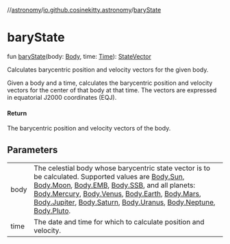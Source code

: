//[astronomy](../../index.md)/[io.github.cosinekitty.astronomy](index.md)/[baryState](bary-state.md)

# baryState

fun [baryState](bary-state.md)(body: [Body](-body/index.md), time: [Time](-time/index.md)): [StateVector](-state-vector/index.md)

Calculates barycentric position and velocity vectors for the given body.

Given a body and a time, calculates the barycentric position and velocity vectors for the center of that body at that time. The vectors are expressed in equatorial J2000 coordinates (EQJ).

#### Return

The barycentric position and velocity vectors of the body.

## Parameters

| | |
|---|---|
| body | The celestial body whose barycentric state vector is to be calculated. Supported values are [Body.Sun](-body/-sun/index.md), [Body.Moon](-body/-moon/index.md), [Body.EMB](-body/-e-m-b/index.md), [Body.SSB](-body/-s-s-b/index.md), and all planets: [Body.Mercury](-body/-mercury/index.md), [Body.Venus](-body/-venus/index.md), [Body.Earth](-body/-earth/index.md), [Body.Mars](-body/-mars/index.md), [Body.Jupiter](-body/-jupiter/index.md), [Body.Saturn](-body/-saturn/index.md), [Body.Uranus](-body/-uranus/index.md), [Body.Neptune](-body/-neptune/index.md), [Body.Pluto](-body/-pluto/index.md). |
| time | The date and time for which to calculate position and velocity. |
